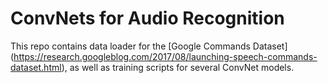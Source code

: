 # ConvNets for Audio Recognition

This repo contains data loader for the [Google Commands Dataset] (https://research.googleblog.com/2017/08/launching-speech-commands-dataset.html), as well as training scripts for several ConvNet models.
